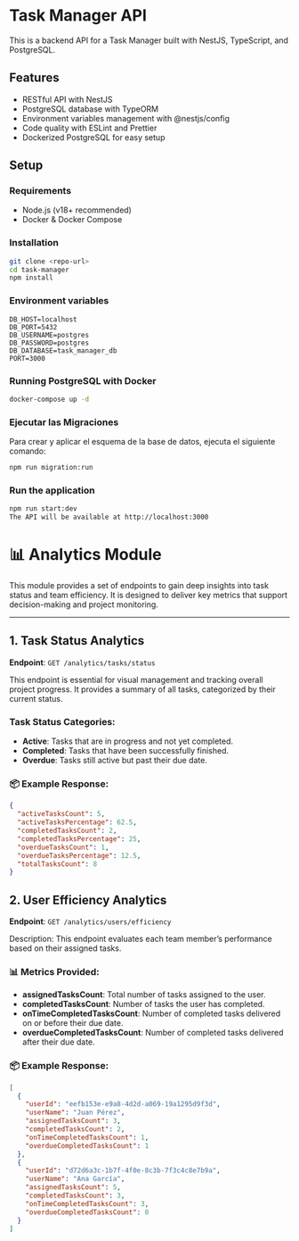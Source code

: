 # Task Manager API

This is a backend API for a Task Manager built with NestJS, TypeScript, and PostgreSQL.

## Features

- RESTful API with NestJS
- PostgreSQL database with TypeORM
- Environment variables management with @nestjs/config
- Code quality with ESLint and Prettier
- Dockerized PostgreSQL for easy setup

## Setup

### Requirements

- Node.js (v18+ recommended)
- Docker & Docker Compose

### Installation

```bash
git clone <repo-url>
cd task-manager
npm install
```

### Environment variables

```env
DB_HOST=localhost
DB_PORT=5432
DB_USERNAME=postgres
DB_PASSWORD=postgres
DB_DATABASE=task_manager_db
PORT=3000
```

### Running PostgreSQL with Docker
```bash
docker-compose up -d
```

### Ejecutar las Migraciones
Para crear y aplicar el esquema de la base de datos, ejecuta el siguiente comando:
```bash
npm run migration:run
```

### Run the application
```bash
npm run start:dev
The API will be available at http://localhost:3000
```
# 📊 Analytics Module

This module provides a set of endpoints to gain deep insights into task status and team efficiency. It is designed to deliver key metrics that support decision-making and project monitoring.

---

## 1. Task Status Analytics

**Endpoint**: `GET /analytics/tasks/status`

This endpoint is essential for visual management and tracking overall project progress. It provides a summary of all tasks, categorized by their current status.

### Task Status Categories:
- **Active**: Tasks that are in progress and not yet completed.
- **Completed**: Tasks that have been successfully finished.
- **Overdue**: Tasks still active but past their due date.

### 📦 Example Response:

```json
{
  "activeTasksCount": 5,
  "activeTasksPercentage": 62.5,
  "completedTasksCount": 2,
  "completedTasksPercentage": 25,
  "overdueTasksCount": 1,
  "overdueTasksPercentage": 12.5,
  "totalTasksCount": 8
}
```

## 2. User Efficiency Analytics
**Endpoint**: `GET /analytics/users/efficiency`

Description: This endpoint evaluates each team member’s performance based on their assigned tasks.

### 📊 Metrics Provided:
- **assignedTasksCount**: Total number of tasks assigned to the user.
- **completedTasksCount**: Number of tasks the user has completed.
- **onTimeCompletedTasksCount**: Number of completed tasks delivered on or before their due date.
- **overdueCompletedTasksCount**: Number of completed tasks delivered after their due date.

### 📦 Example Response:
```json
[
  {
    "userId": "eefb153e-e9a8-4d2d-a069-19a1295d9f3d",
    "userName": "Juan Pérez",
    "assignedTasksCount": 3,
    "completedTasksCount": 2,
    "onTimeCompletedTasksCount": 1,
    "overdueCompletedTasksCount": 1
  },
  {
    "userId": "d72d6a3c-1b7f-4f0e-8c3b-7f3c4c8e7b9a",
    "userName": "Ana García",
    "assignedTasksCount": 5,
    "completedTasksCount": 3,
    "onTimeCompletedTasksCount": 3,
    "overdueCompletedTasksCount": 0
  }
]
```
